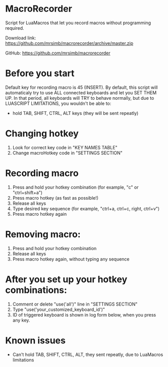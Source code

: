 # MacroRecorder
Script for LuaMacros that let you record macros without programming required.

Download link:
https://github.com/mrsimb/macrorecorder/archive/master.zip

GitHub:
https://github.com/mrsimb/macrorecorder

# Before you start
Default key for recording macro is 45 (INSERT).
By default, this script will automaticaly try to use ALL connected keyboards and let you SET THEM UP.
In that period, all keyboards will TRY to behave normally, but due to LUASCRIPT LIMITATIONS, you wouldn't be able to:
- hold TAB, SHIFT, CTRL, ALT keys (they will be sent repeatly)

# Changing hotkey
1. Look for correct key code in "KEY NAMES TABLE"
2. Change macroHotkey code in "SETTINGS SECTION"

# Recording macro
1. Press and hold your hotkey combination (for example, "c" or "ctrl+shift+a")
2. Press macro hotkey (as fast as possible!)
3. Release all keys
4. Type desired key sequence (for example, "ctrl+a, ctrl+c, right, ctrl+v")
5. Press macro hotkey again

# Removing macro:
1. Press and hold your hotkey combination
2. Release all keys
3. Press macro hotkey again, without typing any sequence

# After you set up your hotkey combinations:
1. Comment or delete "use('all')" line in "SETTINGS SECTION"
3. Type "use('your_customized_keyboard_id')"
4. ID of triggered keyboard is shown in log form below, when you press any key.

# Known issues
* Can't hold TAB, SHIFT, CTRL, ALT, they sent repeatly, due to LuaMacros limitations
